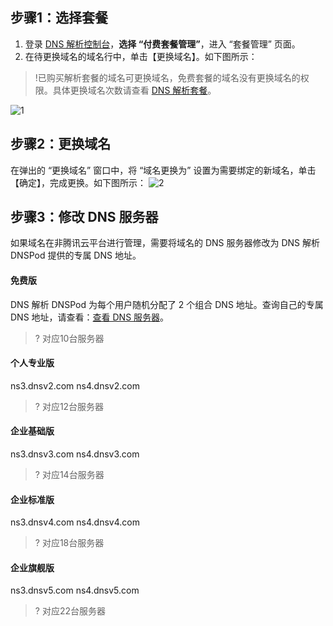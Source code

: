 ## 步骤1：选择套餐

1. 登录 [DNS 解析控制台](https://console.cloud.tencent.com/cns/packages)，**选择 “付费套餐管理”**，进入 “套餐管理” 页面。
2. 在待更换域名的域名行中，单击【更换域名】。如下图所示：
>!已购买解析套餐的域名可更换域名，免费套餐的域名没有更换域名的权限。具体更换域名次数请查看 [DNS 解析套餐](https://cloud.tencent.com/document/product/302/3466)。
>
![1](https://main.qcloudimg.com/raw/ac6864ad42ced0c13d291bb16f959061.png)

## 步骤2：更换域名

在弹出的 “更换域名” 窗口中，将 “域名更换为” 设置为需要绑定的新域名，单击【确定】，完成更换。如下图所示：
![2](https://main.qcloudimg.com/raw/77f746ad4be8374c9f11ce969b83f484.png) 

## 步骤3：修改 DNS 服务器

如果域名在非腾讯云平台进行管理，需要将域名的 DNS 服务器修改为 DNS 解析 DNSPod 提供的专属 DNS 地址。

#### 免费版
DNS 解析 DNSPod 为每个用户随机分配了 2 个组合 DNS 地址。查询自己的专属 DNS 地址，请查看：[查看 DNS 服务器](https://cloud.tencent.com/document/product/302/5518#.E6.9F.A5.E7.9C.8B-dns-.E6.9C.8D.E5.8A.A1.E5.99.A8)。
>? 对应10台服务器

#### 个人专业版
ns3.dnsv2.com
ns4.dnsv2.com
>? 对应12台服务器

#### 企业基础版
ns3.dnsv3.com
ns4.dnsv3.com
>? 对应14台服务器

#### 企业标准版
ns3.dnsv4.com
ns4.dnsv4.com
>? 对应18台服务器

#### 企业旗舰版
ns3.dnsv5.com
ns4.dnsv5.com
>? 对应22台服务器

